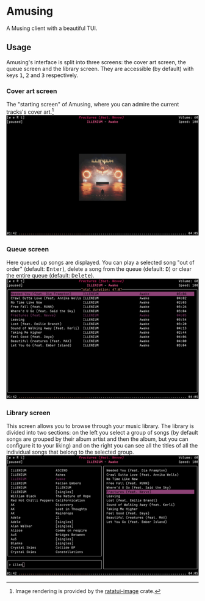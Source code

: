 # Amusing

A Musing client with a beautiful TUI.

## Usage
Amusing's interface is split into three screens: the cover art screen, the queue screen and the library screen.
They are accessible (by default) with keys <kbd>1</kbd>, <kbd>2</kbd> and <kbd>3</kbd> respectively.

### Cover art screen
The "starting screen" of Amusing, where you can admire the current tracks's cover art.[^1]
![musing cover art screen](https://github.com/alfazet/amusing/blob/main/images/cover.png)

### Queue screen
Here queued up songs are displayed. You can play a selected song "out of order" (default: <kbd>Enter</kbd>),
delete a song from the queue (default: <kbd>D</kbd>) or clear the entire queue (default: <kbd>Delete</kbd>).
![musing queue screen](https://github.com/alfazet/amusing/blob/main/images/queue.png)

### Library screen
This screen allows you to browse through your music library. The library is divided into two sections: on the left you select a group of songs (by default songs are grouped by their album artist and then the album, but you can configure it to your liking) and on the right you can see all the titles of all the individual songs that belong to the selected group.
![musing library screen](https://github.com/alfazet/amusing/blob/main/images/library.png)

[^1]: Image rendering is provided by the [ratatui-image](https://github.com/benjajaja/ratatui-image/) crate.
